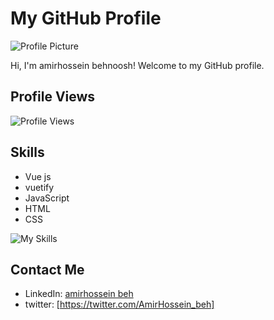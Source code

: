 # My GitHub Profile

![Profile Picture](https://avatars.githubusercontent.com/u/128216541?s=96&v=4)

Hi, I'm amirhossein behnoosh! Welcome to my GitHub profile.

## Profile Views

![Profile Views](https://komarev.com/ghpvc/?username=amirhossein-beh)

## Skills

- Vue js 
- vuetify
- JavaScript
- HTML
- CSS

![My Skills](https://skillicons.dev/icons?i=js,html,css,nodejs,vscode,vuejs,discord,github,git,vuetify,phpstorm,mysql)

## Contact Me

- LinkedIn: [amirhossein beh](https://www.linkedin.com/in/amir-hossein-behnoosh-04575b202/)
- twitter: [https://twitter.com/AmirHossein_beh]
